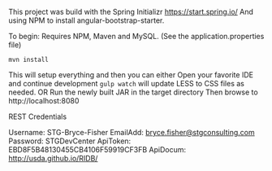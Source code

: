 This project was build with the Spring Initializr https://start.spring.io/
And using NPM to install angular-bootstrap-starter.

To begin:
Requires NPM, Maven and MySQL. (See the application.properties file)

`mvn install`

This will setup everything and then you can either
Open your favorite IDE and continue development
`gulp watch` will update LESS to CSS files as needed.
OR
Run the newly built JAR in the target directory
Then browse to http://localhost:8080

REST Credentials

Username: STG-Bryce-Fisher
EmailAdd: bryce.fisher@stgconsulting.com
Password: STGDevCenter
ApiToken: EBD8F5B48130455CB4106F59919CF3FB
ApiDocum: http://usda.github.io/RIDB/